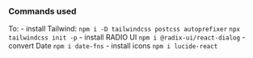 ### Commands used
   To:
    - install Tailwind:
        `npm i -D tailwindcss postcss autoprefixer`
        `npx tailwindcss init -p`
    - install RADIO UI `npm i @radix-ui/react-dialog`
    - convert Date `npm i date-fns`
    - install icons `npm i lucide-react`
